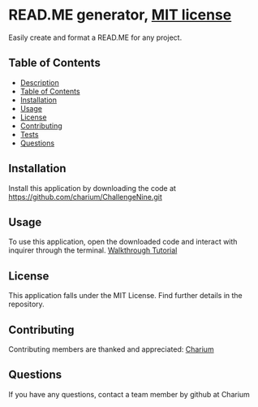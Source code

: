# READ.ME generator, [MIT license](https://opensource.org/licenses/MIT)
Easily create and format a READ.ME for any project. 

## Table of Contents
- [Description](#description)
- [Table of Contents](#table-of-contents)
- [Installation](#installation)
- [Usage](#usage)
- [License](#license)
- [Contributing](#contributing)
- [Tests](#tests)
- [Questions](#questions)

## Installation
Install this application by downloading the code at https://github.com/charium/ChallengeNine.git

## Usage
To use this application, open the downloaded code and interact with inquirer through the terminal. 
[Walkthrough Tutorial](./02-Challenge/assets/09challengeWalkthrough.mp4)

## License
This application falls under the MIT License. Find further details in the repository.

## Contributing
Contributing members are thanked and appreciated:
[Charium](https://github.com/Charium)

## Questions
If you have any questions, contact a team member by github at Charium